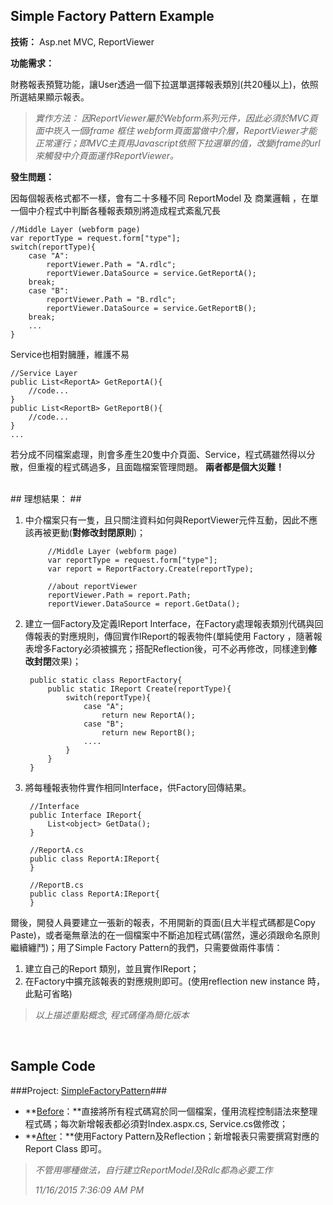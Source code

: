## Simple Factory Pattern Example ##

**技術：**
Asp.net MVC, ReportViewer   

**功能需求：**

財務報表預覽功能，讓User透過一個下拉選單選擇報表類別(共20種以上)，依照所選結果顯示報表。

> *實作方法：* 
> *因ReportViewer屬於Webform系列元件，因此必須於MVC頁面中崁入一個iframe 框住 webform頁面當做中介層，ReportViewer才能正常運行；即MVC主頁用Javascript依照下拉選單的值，改變iframe的url來觸發中介頁面運作ReportViewer。*

**發生問題：**

因每個報表格式都不一樣，會有二十多種不同 ReportModel 及 商業邏輯 ，在單一個中介程式中判斷各種報表類別將造成程式紊亂冗長

    
    //Middle Layer (webform page) 
	var reportType = request.form["type"]; 	
	switch(reportType){
		case "A":
			reportViewer.Path = "A.rdlc";
			reportViewer.DataSource = service.GetReportA();
		break;
		case "B":
			reportViewer.Path = "B.rdlc";
			reportViewer.DataSource = service.GetReportB();
		break;
		...
    }


Service也相對臃腫，維護不易


	//Service Layer
	public List<ReportA> GetReportA(){
		//code...
	}
	public List<ReportB> GetReportB(){
		//code...
	}
	...

若分成不同檔案處理，則會多產生20隻中介頁面、Service，程式碼雖然得以分散，但重複的程式碼過多，且面臨檔案管理問題。
**兩者都是個大災難！**

<br>
## 理想結果： ##

1. 中介檔案只有一隻，且只關注資料如何與ReportViewer元件互動，因此不應該再被更動(**對修改封閉原則**)；


	 		//Middle Layer (webform page) 
			var reportType = request.form["type"];
			var report = ReportFactory.Create(reportType);
			
			//about reportViewer
			reportViewer.Path = report.Path;
			reportViewer.DataSource = report.GetData();
1. 建立一個Factory及定義IReport Interface，在Factory處理報表類別代碼與回傳報表的對應規則，傳回實作IReport的報表物件(單純使用 Factory ，隨著報表增多Factory必須被擴充；搭配Reflection後，可不必再修改，同樣達到**修改封閉**效果)；
		
  		public static class ReportFactory{
			public static IReport Create(reportType){
				switch(reportType){
					case "A";
						return new ReportA();
					case "B";
						return new ReportB();
					....
				}
			}
		}

1. 將每種報表物件實作相同Interface，供Factory回傳結果。


		//Interface
		public Interface IReport{
			List<object> GetData();
		}

		//ReportA.cs
		public class ReportA:IReport{
		}

		//ReportB.cs
		public class ReportA:IReport{
		}

爾後，開發人員要建立一張新的報表，不用開新的頁面(且大半程式碼都是Copy Paste)，或者毫無章法的在一個檔案中不斷追加程式碼(當然，還必須跟命名原則繼續纏鬥)；用了Simple Factory Pattern的我們，只需要做兩件事情：

1. 建立自己的Report 類別，並且實作IReport；
1. 在Factory中擴充該報表的對應規則即可。(使用reflection new instance 時，此點可省略)



> 

> *以上描述重點概念, 程式碼僅為簡化版本*



<br>

## Sample Code ##

###Project: <a href="https://github.com/LezardYeh/Simple-Factory-Pattern/tree/master/Source">SimpleFactoryPattern</a>###

- **<a href="https://github.com/LezardYeh/Simple-Factory-Pattern/tree/master/Source/Before">Before</a>：**直接將所有程式碼寫於同一個檔案，僅用流程控制語法來整理程式碼；每次新增報表都必須對Index.aspx.cs, Service.cs做修改；
- **<a href="https://github.com/LezardYeh/Simple-Factory-Pattern/tree/master/Source/After">After</a>：**使用Factory Pattern及Reflection；新增報表只需要撰寫對應的 Report Class 即可。


> *不管用哪種做法，自行建立ReportModel及Rdlc都為必要工作*
>
> *11/16/2015 7:36:09 AM  PM*